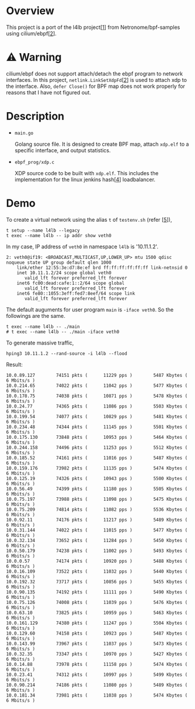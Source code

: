 # Overview 

This project is a port of the l4lb project[[1]] from Netronome/bpf-samples using cilium/ebpf[[2]].

# :warning: Warning

cilium/ebpf does not support attach/detach the ebpf program to network interfaces.
In this project, `netlink.LinkSetXdpFd`[[2]] is used to attach xdp to the interface.
Also, `defer Close()` for BPF map does not work properly for reasons that I have not figured out.

# Description 

- `main.go`

  Golang source file. It is designed to create BPF map, attach `xdp.elf` to a specific interface, and output statistics.  

- `ebpf_prog/xdp.c`

  XDP source code to be built with `xdp.elf`. This includes the implementation for the linux jenkins hash[[4]] loadbalancer.

# Demo 

To create a virtual network using the alias `t` of `testenv.sh` (refer [[5]]), 
```
t setup --name l4lb --legacy
t exec --name l4lb -- ip addr show veth0
```

In my case, IP address of `veth0` in namespace `l4lb` is '10.11.1.2'. 
```
2: veth0@if19: <BROADCAST,MULTICAST,UP,LOWER_UP> mtu 1500 qdisc noqueue state UP group default qlen 1000
    link/ether 12:55:3e:d7:8e:ef brd ff:ff:ff:ff:ff:ff link-netnsid 0
    inet 10.11.1.2/24 scope global veth0
       valid_lft forever preferred_lft forever
    inet6 fc00:dead:cafe:1::2/64 scope global
       valid_lft forever preferred_lft forever
    inet6 fe80::1055:3eff:fed7:8eef/64 scope link
       valid_lft forever preferred_lft forever
```

The default auguments for user program `main` is `-iface veth0`. 
So the followings are the same. 

```
t exec --name l4lb -- ./main 
# t exec --name l4lb -- ./main -iface veth0
```

To generate massive traffic, 
```
hping3 10.11.1.2 --rand-source -i l4lb --flood
```

Result: 
```
10.0.89.127        74151 pkts (      11229 pps )        5487 Kbytes (      6 Mbits/s )
10.0.214.65        74022 pkts (      11042 pps )        5477 Kbytes (      6 Mbits/s )
10.0.178.75        74038 pkts (      10871 pps )        5478 Kbytes (      6 Mbits/s )
10.0.24.77         74365 pkts (      11086 pps )        5503 Kbytes (      6 Mbits/s )
10.0.199.54        74077 pkts (      10829 pps )        5481 Kbytes (      6 Mbits/s )
10.0.234.48        74344 pkts (      11145 pps )        5501 Kbytes (      6 Mbits/s )
10.0.175.130       73848 pkts (      10953 pps )        5464 Kbytes (      6 Mbits/s )
10.0.244.158       74496 pkts (      11253 pps )        5512 Kbytes (      6 Mbits/s )
10.0.185.52        74161 pkts (      11016 pps )        5487 Kbytes (      6 Mbits/s )
10.0.159.176       73982 pkts (      11135 pps )        5474 Kbytes (      6 Mbits/s )
10.0.125.19        74326 pkts (      10943 pps )        5500 Kbytes (      6 Mbits/s )
10.0.56.49         74399 pkts (      11180 pps )        5505 Kbytes (      6 Mbits/s )
10.0.75.197        73988 pkts (      11098 pps )        5475 Kbytes (      6 Mbits/s )
10.0.75.209        74814 pkts (      11082 pps )        5536 Kbytes (      6 Mbits/s )
10.0.92.11         74176 pkts (      11217 pps )        5489 Kbytes (      6 Mbits/s )
10.0.31.144        74022 pkts (      11015 pps )        5477 Kbytes (      6 Mbits/s )
10.0.32.134        73652 pkts (      11284 pps )        5450 Kbytes (      6 Mbits/s )
10.0.50.179        74238 pkts (      11002 pps )        5493 Kbytes (      6 Mbits/s )
10.0.0.57          74174 pkts (      10920 pps )        5488 Kbytes (      6 Mbits/s )
10.0.16.109        73522 pkts (      11032 pps )        5440 Kbytes (      6 Mbits/s )
10.0.192.32        73717 pkts (      10856 pps )        5455 Kbytes (      6 Mbits/s )
10.0.90.135        74192 pkts (      11111 pps )        5490 Kbytes (      6 Mbits/s )
10.0.75.126        74008 pkts (      11039 pps )        5476 Kbytes (      6 Mbits/s )
10.0.63.10         73825 pkts (      10959 pps )        5463 Kbytes (      6 Mbits/s )
10.0.161.129       74380 pkts (      11247 pps )        5504 Kbytes (      6 Mbits/s )
10.0.129.60        74158 pkts (      10923 pps )        5487 Kbytes (      6 Mbits/s )
10.0.143.99        73967 pkts (      11037 pps )        5473 Kbytes (      6 Mbits/s )
10.0.32.35         73347 pkts (      10970 pps )        5427 Kbytes (      6 Mbits/s )
10.0.14.88         73978 pkts (      11158 pps )        5474 Kbytes (      6 Mbits/s )
10.0.23.41         74312 pkts (      10997 pps )        5499 Kbytes (      6 Mbits/s )
10.0.90.214        74186 pkts (      11080 pps )        5489 Kbytes (      6 Mbits/s )
10.0.181.34        73981 pkts (      11038 pps )        5474 Kbytes (      6 Mbits/s )
```

[1]: https://github.com/Netronome/bpf-samples/tree/master/l4lb
[2]: https://github.com/cilium/ebpf
[3]: https://github.com/vishvananda/netlink
[4]: https://github.com/torvalds/linux/blob/master/tools/include/linux/jhash.h
[5]: https://github.com/xdp-project/xdp-tutorial
